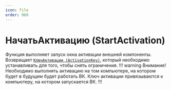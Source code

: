 ```yaml
---
icon: file
order: 960
---
```


# НачатьАктивацию (StartActivation)

Функция выполняет запуск окна активации внешней компоненты. Возвращает [`КлючАктивации (ActivationKey)`](ПустаяСсылка), который необходимо устанавливать для того, чтобы снять ограничения.
!!! warning
Внимание! Необходимо выполнять активацию на том компьютере, на котором будет в будущем будет работать ВК. Ключ активации привязываются к компьютеру, на котором запускается ВК.
!!!


